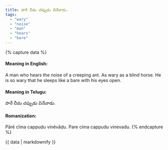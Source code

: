 ```yaml
---
title: పారే చీమ చప్పుడు వినేవాడు.
tags:
  - "wary"
  - "noise"
  - "man"
  - "hears"
  - "bare"
---
```


{% capture data %}
#### Meaning in English:
A man who hears the noise of a creeping ant.
As wary as a blind horse.
He is so wary that he sleeps like a bare with his eyes open.

#### Meaning in Telugu:
పారే చీమ చప్పుడు వినేవాడు.

#### Romanization:
Pārē cīma cappuḍu vinēvāḍu.
Pare cima cappudu vinevadu.
{% endcapture %}

{{ data | markdownify }}

